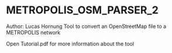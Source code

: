 # METROPOLIS_OSM_PARSER_2
Author: Lucas Hornung
Tool to convert an OpenStreetMap file to a METROPOLIS network

Open Tutorial.pdf for more information about the tool
